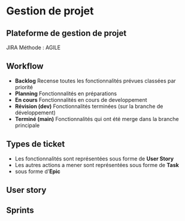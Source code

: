 # Gestion de projet

## Plateforme de gestion de projet

JIRA
Méthode : AGILE

## Workflow

- **Backlog** Recense toutes les fonctionnalités prévues classées par priorité
- **Planning** Fonctionnalités en préparations
- **En cours** Fonctionnalités en cours de developpement
- **Révision (dev)** Fonctionnalités terminées (sur la branche de développement)
- **Terminé (main)** Fonctionnalités qui ont été merge dans la branche principale


## Types de ticket

- Les fonctionnalités sont représentées sous forme de **User Story**
- Les autres actions a mener sont représentées sous forme de **Task**
- sous forme d'**Epic**


## User story

## Sprints
